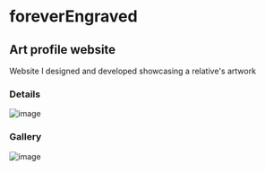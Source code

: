 # foreverEngraved
## Art profile website
Website I designed and developed showcasing a relative's artwork

### Details
![image](https://user-images.githubusercontent.com/22207458/171876659-5e3122d4-b1e0-430f-a169-5600b582efca.png)


### Gallery
![image](https://user-images.githubusercontent.com/22207458/171876395-0cb970e1-88c4-4d11-a531-fb3b941a1a8f.png)


